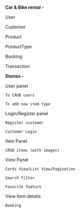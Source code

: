 **Car & Bike rental -**

User

Customer

Product

ProductType

Booking

Transaction

**Stories -**

User panel

    To CRUD users

    To add new item type

Login/Register panel

    Register customer

    Customer Login

Item Panel

    CRUD items (with images)

View Panel

    Cards View/List View/Pagination

    Search filter

    Favorite feature

View Item details

    Booking
